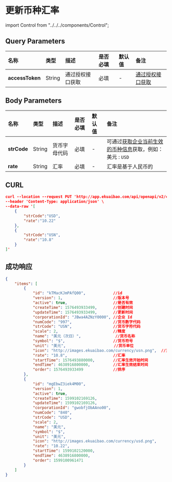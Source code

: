 # 更新币种汇率

import Control from "../../../components/Control";

<Control
method="PUT"
url="/api/openapi/v2/currency/updateCurrencyRate"
/>

## Query Parameters

| 名称 | 类型 | 描述 | 是否必填 | 默认值 | 备注 |
| :--- | :--- | :--- | :--- |:--- | :--- |
| **accessToken** | String | 通过授权接口获取 | 必填 | - |  [通过授权接口获取](/docs/open-api/getting-started/auth)  |

## Body Parameters

| 名称 | 类型 | 描述 | 是否必填 | 默认值 | 备注 |
| :--- | :--- | :--- | :--- |:--- | :--- |
| **strCode** | String | 货币字母代码 | 必填 | - | 可通过[获取企业当前生效的币种信息](/docs/open-api/currency/get-currency)获取，例如：<br/>美元 : `USD`  |
| **rate**    | String | 汇率       | 必填 | - | 汇率是基于人民币的 |

## CURL
```json
curl --location --request PUT 'http://app.ekuaibao.com/api/openapi/v2/currency/updateCurrencyRate?accessToken=XRcbwWBTassg00' \
--header 'Content-Type: application/json' \
--data-raw '[
    {
        "strCode":"USD",
        "rate":"10.22"
    },
    {
        "strCode":"USN",
        "rate":"10.8"
    }
]'
```

## 成功响应
```json
{
    "items": [
        {
            "id": "kTMacKJmPAfQ00",            //id
            "version": 1,                      //版本号
            "active": true,                    //是否有效
            "createTime": 1576493933499,       //创建时间
            "updateTime": 1576493933499,       //更新时间
            "corporationId": "JBwa4AZNzY0000", //企业 Id
            "numCode": "997",                  //货币数字代码
            "strCode": "USN",                  //货币字符代码
            "scale": 2,                        //精度
            "name": "美元（次日）",               //货币名称
            "symbol": "$",                     //货币符号
            "unit": "美元",                     //货币单位
            "icon": "http://images.ekuaibao.com/currency/usn.png",  //货币图标
            "rate": "10.8",                    //汇率
            "startTime": 1576493880000,        //汇率生效开始时间
            "endTime": 4638916800000,          //汇率生效结束时间
            "order": 1576493933499             //排序
        },
        {
            "id": "mgEbwZ3iek4M00",
            "version": 1,
            "active": true,
            "createTime": 1599102169126,
            "updateTime": 1599102169126,
            "corporationId": "gwobfjObAAno00",
            "numCode": "840",
            "strCode": "USD",
            "scale": 2,
            "name": "美元",
            "symbol": "$",
            "unit": "美元",
            "icon": "http://images.ekuaibao.com/currency/usd.png",
            "rate": "10.22",
            "startTime": 1599102120000,
            "endTime": 4638916800000,
            "order": 1599100961471
        }
    ]
}
```
